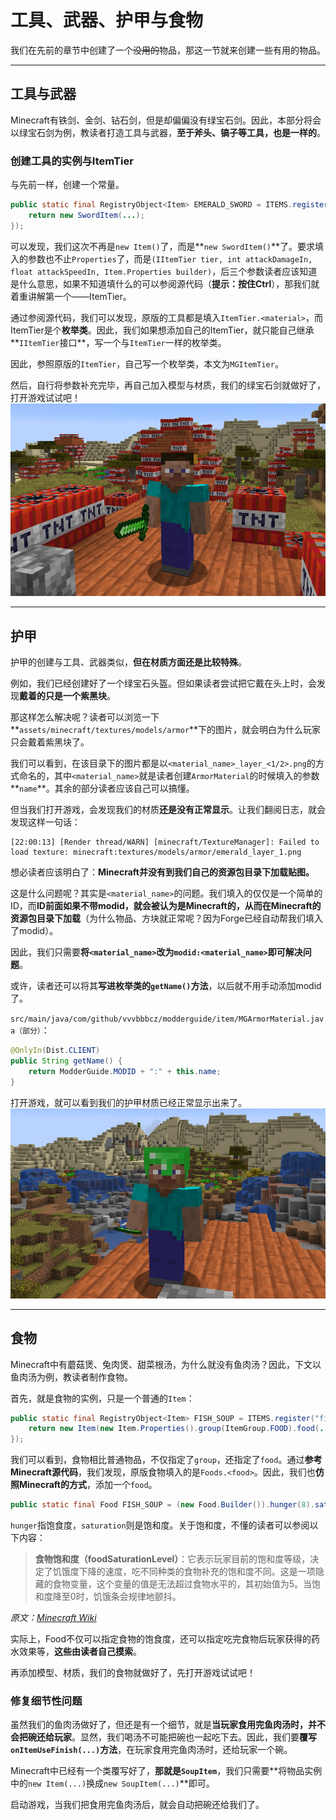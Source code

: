 # 工具、武器、护甲与食物

我们在先前的章节中创建了一个~~没用的~~物品，那这一节就来创建一些有用的物品。

---

## 工具与武器

Minecraft有铁剑、金剑、钻石剑，但是却偏偏没有绿宝石剑。因此，本部分将会以绿宝石剑为例，教读者打造工具与武器，**至于斧头、镐子等工具，也是一样的**。

### 创建工具的实例与ItemTier

与先前一样，创建一个常量。

```java
public static final RegistryObject<Item> EMERALD_SWORD = ITEMS.register("emerald_sword", () -> {
	return new SwordItem(...);
});
```

可以发现，我们这次不再是`new Item()`了，而是**`new SwordItem()`**了。要求填入的参数也不止`Properties`了，而是`(IItemTier tier, int attackDamageIn, float attackSpeedIn, Item.Properties builder)`，后三个参数读者应该知道是什么意思，如果不知道填什么的可以参阅源代码（**提示：按住Ctrl**），那我们就着重讲解第一个——ItemTier。

通过参阅源代码，我们可以发现，原版的工具都是填入`ItemTier.<material>`，而ItemTier是个**枚举类**。因此，我们如果想添加自己的ItemTier，就只能自己继承**`IItemTier`接口**，写一个与`ItemTier`一样的枚举类。

因此，参照原版的`ItemTier`，自己写一个枚举类，本文为`MGItemTier`。

然后，自行将参数补充完毕，再自己加入模型与材质，我们的绿宝石剑就做好了，打开游戏试试吧！  
![image1](../../resources/3/3.2/3.2.3-1.png)

---

## 护甲

护甲的创建与工具、武器类似，**但在材质方面还是比较特殊**。

例如，我们已经创建好了一个绿宝石头盔。但如果读者尝试把它戴在头上时，会发现**戴着的只是一个紫黑块**。

那这样怎么解决呢？读者可以浏览一下**`assets/minecraft/textures/models/armor`**下的图片，就会明白为什么玩家只会戴着紫黑块了。

我们可以看到，在该目录下的图片都是以`<material_name>_layer_<1/2>.png`的方式命名的，其中`<material_name>`就是读者创建`ArmorMaterial`的时候填入的参数**`name`**。其余的部分读者应该自己可以搞懂。

但当我们打开游戏，会发现我们的材质**还是没有正常显示**。让我们翻阅日志，就会发现这样一句话：

```
[22:00:13] [Render thread/WARN] [minecraft/TextureManager]: Failed to load texture: minecraft:textures/models/armor/emerald_layer_1.png
```

想必读者应该明白了：**Minecraft并没有到我们自己的资源包目录下加载贴图。**

这是什么问题呢？其实是`<material_name>`的问题。我们填入的仅仅是一个简单的ID，而**ID前面如果不带modid，就会被认为是Minecraft的，从而在Minecraft的资源包目录下加载**（为什么物品、方块就正常呢？因为Forge已经自动帮我们填入了modid）。

因此，我们只需要**将`<material_name>`改为`modid:<material_name>`即可解决问题**。

或许，读者还可以将其**写进枚举类的`getName()`方法**，以后就不用手动添加modid了。

`src/main/java/com/github/vvvbbbcz/modderguide/item/MGArmorMaterial.java（部分）`：

```java
@OnlyIn(Dist.CLIENT)
public String getName() {
	return ModderGuide.MODID + ":" + this.name;
}
```

打开游戏，就可以看到我们的护甲材质已经正常显示出来了。  
![image2](../../resources/3/3.2/3.2.3-2.png)

---

## 食物

Minecraft中有蘑菇煲、兔肉煲、甜菜根汤，为什么就没有鱼肉汤？因此，下文以鱼肉汤为例，教读者制作食物。

首先，就是食物的实例，只是一个普通的`Item`：

```java
public static final RegistryObject<Item> FISH_SOUP = ITEMS.register("fish_soup", () -> {
	return new Item(new Item.Properties().group(ItemGroup.FOOD).food(...));
});
```

我们可以看到，食物相比普通物品，不仅指定了`group`，还指定了`food`。通过**参考Minecraft源代码**，我们发现，原版食物填入的是`Foods.<food>`。因此，我们也**仿照Minecraft的方式**，添加一个`food`。

```java
public static final Food FISH_SOUP = (new Food.Builder()).hunger(8).saturation(0.6F).build();
```

`hunger`指饱食度，`saturation`则是饱和度。关于饱和度，不懂的读者可以参阅以下内容：

>**食物饱和度（foodSaturationLevel）**：它表示玩家目前的饱和度等级，决定了饥饿度下降的速度，吃不同种类的食物补充的饱和度不同。这是一项隐藏的食物变量，这个变量的值是无法超过食物水平的，其初始值为5。当饱和度降至0时，饥饿条会规律地颤抖。

*原文：[Minecraft Wiki](https://minecraft-zh.gamepedia.com/%E9%A5%A5%E9%A5%BF#.E6.9C.BA.E5.88.B6)*

实际上，Food不仅可以指定食物的饱食度，还可以指定吃完食物后玩家获得的药水效果等，**这些由读者自己摸索**。

再添加模型、材质，我们的食物就做好了，先打开游戏试试吧！

### 修复细节性问题

虽然我们的鱼肉汤做好了，但还是有一个细节，就是**当玩家食用完鱼肉汤时，并不会把碗还给玩家**。显然，我们喝汤不可能把碗也一起吃下去。因此，我们要**覆写`onItemUseFinish(...)`方法**，在玩家食用完鱼肉汤时，还给玩家一个碗。

Minecraft中已经有一个类覆写好了，**那就是`SoupItem`**，我们只需要**将物品实例中的`new Item(...)`换成`new SoupItem(...)`**即可。

启动游戏，当我们把食用完鱼肉汤后，就会自动把碗还给我们了。